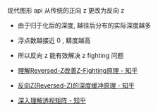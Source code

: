 现代图形 api 从传统的正向 z 更改为反向 z


- 由于归于化后的深度, 越往后分布的实际深度越多
- 浮点数越接近 0 , 精度越高
- 所以反向 z 能有效解决 z fighting 问题


- [理解Reversed-Z改善Z-Fighting原理 - 知乎](https://zhuanlan.zhihu.com/p/714061194)
- [反向Z(Reversed-Z)的深度缓冲原理 - 知乎](https://zhuanlan.zhihu.com/p/75517534)
- [深入理解透视矩阵 - 知乎](https://zhuanlan.zhihu.com/p/714009254)
